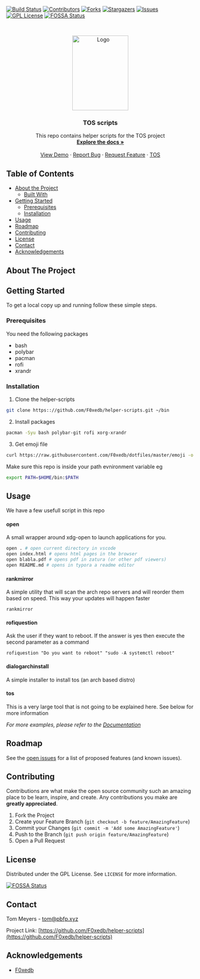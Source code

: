[![Build Status](https://jenkins.pbfp.xyz/buildStatus/icon?job=tos-iso&style=flat-square&subject=iso+build)](https://jenkins.pbfp.xyz/job/tos-iso/)
[![Contributors][contributors-shield]][contributors-url]
[![Forks][forks-shield]][forks-url]
[![Stargazers][stars-shield]][stars-url]
[![Issues][issues-shield]][issues-url]
[![GPL License][license-shield]][license-url]
[![FOSSA Status](https://app.fossa.io/api/projects/git%2Bgithub.com%2FF0xedb%2Fhelper-scripts.svg?type=shield)](https://app.fossa.io/projects/git%2Bgithub.com%2FF0xedb%2Fhelper-scripts?ref=badge_shield)



<!-- PROJECT LOGO -->
<br />
<p align="center">
  <a href="https://github.com/F0xedb/helper-scripts">
    <img src="https://tos.pbfp.xyz/images/logo.svg" alt="Logo" width="150" height="200">
  </a>

  <h3 align="center">TOS scripts</h3>

  <p align="center">
    This repo contains helper scripts for the TOS project
    <br />
    <a href="https://github.com/F0xedb/helper-scripts"><strong>Explore the docs »</strong></a>
    <br />
    <br />
    <a href="https://tos.pbfp.xyz/download">View Demo</a>
    ·
    <a href="https://github.com/F0xedb/helper-scripts/issues">Report Bug</a>
    ·
    <a href="https://github.com/F0xedb/helper-scripts/issues">Request Feature</a>
    ·
    <a href="https://github.com/F0xedb/tos-live">TOS</a>
  </p>
</p>



<!-- TABLE OF CONTENTS -->
## Table of Contents

* [About the Project](#about-the-project)
  * [Built With](#built-with)
* [Getting Started](#getting-started)
  * [Prerequisites](#prerequisites)
  * [Installation](#installation)
* [Usage](#usage)
* [Roadmap](#roadmap)
* [Contributing](#contributing)
* [License](#license)
* [Contact](#contact)
* [Acknowledgements](#acknowledgements)



<!-- ABOUT THE PROJECT -->
## About The Project


<!-- GETTING STARTED -->
## Getting Started

To get a local copy up and running follow these simple steps.

### Prerequisites

You need the following packages

* bash
* polybar
* pacman
* rofi
* xrandr


### Installation
 
1. Clone the helper-scripts
```sh
git clone https:://github.com/F0xedb/helper-scripts.git ~/bin
```
2. Install packages
```sh
pacman -Syu bash polybar-git rofi xorg-xrandr
```
3. Get emoji file
```sh
curl https://raw.githubusercontent.com/F0xedb/dotfiles/master/emoji -o ~/.config/emoji
```

Make sure this repo is inside your path evnironment variable
eg

```bash
export PATH=$HOME/bin:$PATH
```



<!-- USAGE EXAMPLES -->
## Usage

We have a few usefull script in this repo

#### open
A small wrapper around xdg-open to launch applications for you.
```bash
open . # open current directory in vscode
open index.html # opens html pages in the browser
open blabla.pdf # opens pdf in zatura (or other pdf viewers)
open README.md # opens in typora a readme editor
```

#### rankmirror
A simple utility that will scan the arch repo servers and will reorder them based on speed. This way your updates will happen faster
```
rankmirror
```

#### rofiquestion
Ask the user if they want to reboot. If the answer is yes then execute the second parameter as a command

```
rofiquestion "Do you want to reboot" "sudo -A systemctl reboot"
```

#### dialogarchinstall
A simple installer to install tos (an arch based distro)

#### tos

This is a very large tool that is not going to be explained here.
See below for more information

_For more examples, please refer to the [Documentation](https://github.com/F0xedb/helper-scripts/wiki)_



<!-- ROADMAP -->
## Roadmap

See the [open issues](https://github.com/F0xedb/helper-scripts/issues) for a list of proposed features (and known issues).



<!-- CONTRIBUTING -->
## Contributing

Contributions are what make the open source community such an amazing place to be learn, inspire, and create. Any contributions you make are **greatly appreciated**.

1. Fork the Project
2. Create your Feature Branch (`git checkout -b feature/AmazingFeature`)
3. Commit your Changes (`git commit -m 'Add some AmazingFeature'`)
4. Push to the Branch (`git push origin feature/AmazingFeature`)
5. Open a Pull Request



<!-- LICENSE -->
## License

Distributed under the GPL License. See `LICENSE` for more information.



<!-- CONTACT -->

[![FOSSA Status](https://app.fossa.io/api/projects/git%2Bgithub.com%2FF0xedb%2Fhelper-scripts.svg?type=large)](https://app.fossa.io/projects/git%2Bgithub.com%2FF0xedb%2Fhelper-scripts?ref=badge_large)

## Contact

Tom Meyers - tom@pbfp.xyz

Project Link: [https://github.com/F0xedb/helper-scripts](https://github.com/F0xedb/helper-scripts)



<!-- ACKNOWLEDGEMENTS -->
## Acknowledgements

* [F0xedb](https://github.com/F0xedb/helper-scripts)





<!-- MARKDOWN LINKS & IMAGES -->
<!-- https://www.markdownguide.org/basic-syntax/#reference-style-links -->
[contributors-shield]: https://img.shields.io/github/contributors/F0xedb/helper-scripts.svg?style=flat-square
[contributors-url]: https://github.com/F0xedb/helper-scripts/graphs/contributors
[forks-shield]: https://img.shields.io/github/forks/F0xedb/helper-scripts.svg?style=flat-square
[forks-url]: https://github.com/F0xedb/helper-scripts/network/members
[stars-shield]: https://img.shields.io/github/stars/F0xedb/helper-scripts.svg?style=flat-square
[stars-url]: https://github.com/F0xedb/helper-scripts/stargazers
[issues-shield]: https://img.shields.io/github/issues/F0xedb/helper-scripts.svg?style=flat-square
[issues-url]: https://github.com/F0xedb/helper-scripts/issues
[license-shield]: https://img.shields.io/github/license/F0xedb/helper-scripts.svg?style=flat-square
[license-url]: https://github.com/F0xedb/helper-scripts/blob/master/LICENSE.txt
[product-screenshot]: https://tos.pbfp.xyz/images/logo.svg
